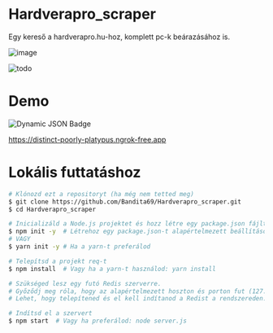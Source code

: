 # Hardverapro_scraper
Egy kereső a hardverapro.hu-hoz, komplett pc-k beárazásához is.


![image](https://github.com/user-attachments/assets/f8d70592-f2b6-4806-b021-30025e62fac2)


![todo](https://github.com/user-attachments/assets/10ec6f87-edc1-4b45-9553-4212959598f8)

# Demo

![Dynamic JSON Badge](https://img.shields.io/badge/dynamic/json?url=https%3A%2F%2Fdistinct-poorly-platypus.ngrok-free.app%2Fstatus&query=status&label=Demo&color=blue)


https://distinct-poorly-platypus.ngrok-free.app

# Lokális futtatáshoz

```bash
# Klónozd ezt a repositoryt (ha még nem tetted meg)
$ git clone https://github.com/Bandita69/Hardverapro_scraper.git
$ cd Hardverapro_scraper

# Inicializáld a Node.js projektet és hozz létre egy package.json fájlt
$ npm init -y  # Létrehoz egy package.json-t alapértelmezett beállításokkal
# VAGY
$ yarn init -y # Ha a yarn-t preferálod

# Telepítsd a projekt req-t
$ npm install  # Vagy ha a yarn-t használod: yarn install

# Szükséged lesz egy futó Redis szerverre.
# Győződj meg róla, hogy az alapértelmezett hoszton és porton fut (127.0.0.1:6379).
# Lehet, hogy telepítened és el kell indítanod a Redist a rendszereden.

# Indítsd el a szervert
$ npm start  # Vagy ha preferálod: node server.js
```
